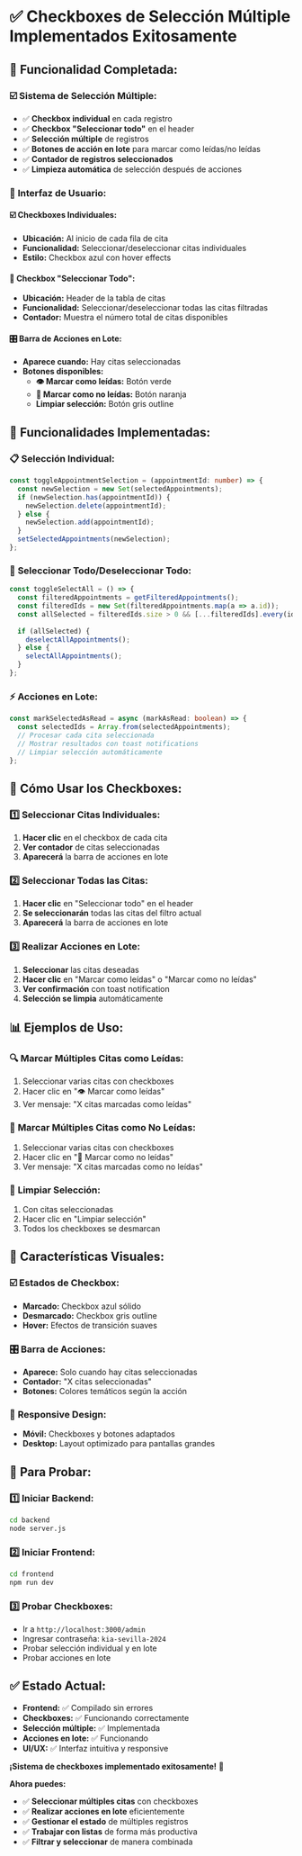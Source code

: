 # ✅ Checkboxes de Selección Múltiple Implementados Exitosamente

## 🎯 **Funcionalidad Completada:**

### ☑️ **Sistema de Selección Múltiple:**
- ✅ **Checkbox individual** en cada registro
- ✅ **Checkbox "Seleccionar todo"** en el header
- ✅ **Selección múltiple** de registros
- ✅ **Botones de acción en lote** para marcar como leídas/no leídas
- ✅ **Contador de registros seleccionados**
- ✅ **Limpieza automática** de selección después de acciones

### 🎨 **Interfaz de Usuario:**

#### ☑️ **Checkboxes Individuales:**
- **Ubicación:** Al inicio de cada fila de cita
- **Funcionalidad:** Seleccionar/deseleccionar citas individuales
- **Estilo:** Checkbox azul con hover effects

#### 🔘 **Checkbox "Seleccionar Todo":**
- **Ubicación:** Header de la tabla de citas
- **Funcionalidad:** Seleccionar/deseleccionar todas las citas filtradas
- **Contador:** Muestra el número total de citas disponibles

#### 🎛️ **Barra de Acciones en Lote:**
- **Aparece cuando:** Hay citas seleccionadas
- **Botones disponibles:**
  - **👁️ Marcar como leídas:** Botón verde
  - **🔴 Marcar como no leídas:** Botón naranja
  - **Limpiar selección:** Botón gris outline

## 🔧 **Funcionalidades Implementadas:**

### 📋 **Selección Individual:**
```typescript
const toggleAppointmentSelection = (appointmentId: number) => {
  const newSelection = new Set(selectedAppointments);
  if (newSelection.has(appointmentId)) {
    newSelection.delete(appointmentId);
  } else {
    newSelection.add(appointmentId);
  }
  setSelectedAppointments(newSelection);
};
```

### 🔄 **Seleccionar Todo/Deseleccionar Todo:**
```typescript
const toggleSelectAll = () => {
  const filteredAppointments = getFilteredAppointments();
  const filteredIds = new Set(filteredAppointments.map(a => a.id));
  const allSelected = filteredIds.size > 0 && [...filteredIds].every(id => selectedAppointments.has(id));
  
  if (allSelected) {
    deselectAllAppointments();
  } else {
    selectAllAppointments();
  }
};
```

### ⚡ **Acciones en Lote:**
```typescript
const markSelectedAsRead = async (markAsRead: boolean) => {
  const selectedIds = Array.from(selectedAppointments);
  // Procesar cada cita seleccionada
  // Mostrar resultados con toast notifications
  // Limpiar selección automáticamente
};
```

## 🎯 **Cómo Usar los Checkboxes:**

### 1️⃣ **Seleccionar Citas Individuales:**
1. **Hacer clic** en el checkbox de cada cita
2. **Ver contador** de citas seleccionadas
3. **Aparecerá** la barra de acciones en lote

### 2️⃣ **Seleccionar Todas las Citas:**
1. **Hacer clic** en "Seleccionar todo" en el header
2. **Se seleccionarán** todas las citas del filtro actual
3. **Aparecerá** la barra de acciones en lote

### 3️⃣ **Realizar Acciones en Lote:**
1. **Seleccionar** las citas deseadas
2. **Hacer clic** en "Marcar como leídas" o "Marcar como no leídas"
3. **Ver confirmación** con toast notification
4. **Selección se limpia** automáticamente

## 📊 **Ejemplos de Uso:**

### 🔍 **Marcar Múltiples Citas como Leídas:**
1. Seleccionar varias citas con checkboxes
2. Hacer clic en "👁️ Marcar como leídas"
3. Ver mensaje: "X citas marcadas como leídas"

### 🔴 **Marcar Múltiples Citas como No Leídas:**
1. Seleccionar varias citas con checkboxes
2. Hacer clic en "🔴 Marcar como no leídas"
3. Ver mensaje: "X citas marcadas como no leídas"

### 🧹 **Limpiar Selección:**
1. Con citas seleccionadas
2. Hacer clic en "Limpiar selección"
3. Todos los checkboxes se desmarcan

## 🎨 **Características Visuales:**

### ☑️ **Estados de Checkbox:**
- **Marcado:** Checkbox azul sólido
- **Desmarcado:** Checkbox gris outline
- **Hover:** Efectos de transición suaves

### 🎛️ **Barra de Acciones:**
- **Aparece:** Solo cuando hay citas seleccionadas
- **Contador:** "X citas seleccionadas"
- **Botones:** Colores temáticos según la acción

### 📱 **Responsive Design:**
- **Móvil:** Checkboxes y botones adaptados
- **Desktop:** Layout optimizado para pantallas grandes

## 🚀 **Para Probar:**

### 1️⃣ **Iniciar Backend:**
```bash
cd backend
node server.js
```

### 2️⃣ **Iniciar Frontend:**
```bash
cd frontend
npm run dev
```

### 3️⃣ **Probar Checkboxes:**
- Ir a `http://localhost:3000/admin`
- Ingresar contraseña: `kia-sevilla-2024`
- Probar selección individual y en lote
- Probar acciones en lote

## ✅ **Estado Actual:**
- **Frontend:** ✅ Compilado sin errores
- **Checkboxes:** ✅ Funcionando correctamente
- **Selección múltiple:** ✅ Implementada
- **Acciones en lote:** ✅ Funcionando
- **UI/UX:** ✅ Interfaz intuitiva y responsive

**¡Sistema de checkboxes implementado exitosamente!** 🎉

**Ahora puedes:**
- ✅ **Seleccionar múltiples citas** con checkboxes
- ✅ **Realizar acciones en lote** eficientemente
- ✅ **Gestionar el estado** de múltiples registros
- ✅ **Trabajar con listas** de forma más productiva
- ✅ **Filtrar y seleccionar** de manera combinada
